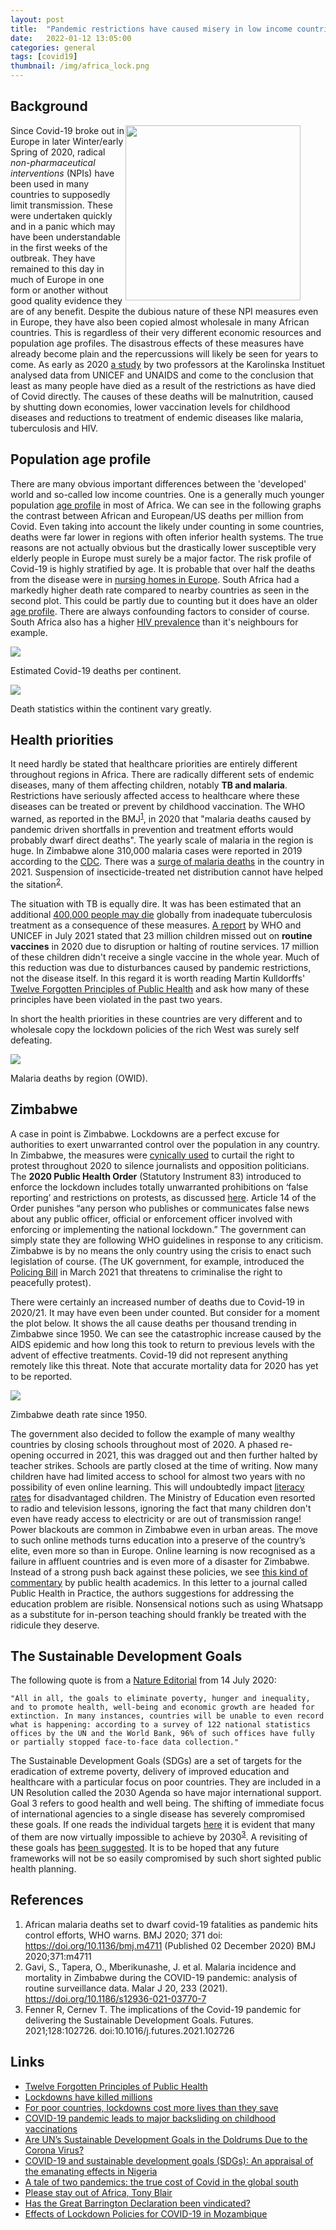 ```yaml
---
layout: post
title:  "Pandemic restrictions have caused misery in low income countries"
date:   2022-01-12 13:05:00
categories: general
tags: [covid19]
thumbnail: /img/africa_lock.png
---
```


## Background

<div style="width: 320px; float:right;">
<img src="/img/africa_lock.png" width="280px">
</div>

Since Covid-19 broke out in Europe in later Winter/early Spring of 2020, radical *non-pharmaceutical interventions* (NPIs) have been used in many countries to supposedly limit transmission. These were undertaken quickly and in a panic which may have been understandable in the first weeks of the outbreak. They have remained to this day in much of Europe in one form or another without good quality evidence they are of any benefit. Despite the dubious nature of these NPI measures even in Europe, they have also been copied almost wholesale in many African countries. This is regardless of their very different economic resources and population age profiles. The disastrous effects of these measures have already become plain and the repercussions will likely be seen for years to come. As early as 2020 [a study](https://sebastianrushworth.com/2021/03/01/lockdowns-have-killed-millions) by two professors at the Karolinska Instituet analysed data from UNICEF and UNAIDS and come to the conclusion that least as many people have died as a result of the restrictions as have died of Covid directly. The causes of these deaths will be malnutrition, caused by shutting down economies, lower vaccination levels for childhood diseases and reductions to treatment of endemic diseases like malaria, tuberculosis and HIV.

## Population age profile

There are many obvious important differences between the 'developed' world and so-called low income countries. One is a generally much younger population [age profile](https://data.worldbank.org/indicator/SP.POP.65UP.TO.ZS?end=2020&locations=EU-ZG-US&name_desc=false&start=1960&view=chart) in most of Africa. We can see in the following graphs the contrast between African and European/US deaths per million from Covid. Even taking into account the likely under counting in some countries, deaths were far lower in regions with often inferior health systems. The true reasons are not actually obvious but the drastically lower susceptible very elderly people in Europe must surely be a major factor. The risk profile of Covid-19 is highly stratified by age. It is probable that over half the deaths from the disease were in [nursing homes in Europe](https://www.euronews.com/2020/04/17/coronavirus-care-homes-could-be-where-over-half-of-europe-s-covid-19-deaths-occur-says-new). South Africa had a markedly higher death rate compared to nearby countries as seen in the second plot. This could be partly due to counting but it does have an older [age profile](https://data.worldbank.org/indicator/SP.POP.65UP.TO.ZS?locations=ZA-ZW-ZM). There are always confounding factors to consider of course. South Africa also has a higher [HIV prevalence](https://data.worldbank.org/indicator/SH.DYN.AIDS.ZS?locations=ZW-ZA-MW-ZM) than it's neighbours for example.

<div class ="image-gallery">
<div class="box">
 <a href="/img/covid_deaths_continents_owid.png"> <img class="scaled" src="/img/covid_deaths_continents_owid.png"></a>
  <p class="caption">Estimated Covid-19 deaths per continent.</p>
 </div>
 <div class="box">
 <a href="/img/covid_deaths_subsaharan_countries.png"> <img class="scaled" src="/img/covid_deaths_subsaharan_countries.png"></a>
 <p class="caption">Death statistics within the continent vary greatly.</p>
 </div>
</div>

## Health priorities

It need hardly be stated that healthcare priorities are entirely different throughout regions in Africa. There are radically different sets of endemic diseases, many of them affecting children, notably **TB and malaria**. Restrictions have seriously affected access to healthcare where these diseases can be treated or prevent by childhood vaccination. The WHO warned, as reported in the BMJ<sup>[1](https://www.bmj.com/content/371/bmj.m4711)</sup>, in 2020 that "malaria deaths caused by pandemic driven shortfalls in prevention and treatment efforts would probably dwarf direct deaths". The yearly scale of malaria in the region is huge. In Zimbabwe alone 310,000 malaria cases were reported in 2019 according to the [CDC](https://www.cdc.gov/globalhealth/countries/zimbabwe/default.htm). There was a [surge of malaria deaths](https://aho.org/news/surge-in-malaria-deaths-in-zimbabwe-cause-for-concern/) in the country in 2021. Suspension of insecticide-treated net distribution cannot have helped the sitation<sup>[2](https://malariajournal.biomedcentral.com/articles/10.1186/s12936-021-03770-7)</sup>.

The situation with TB is equally dire. It was has been estimated that an additional [400,000 people may die](https://www.theguardian.com/world/2020/nov/08/covid-set-to-cause-400000-surge-in-tb-deaths-as-medics-diverted) globally from inadequate tuberculosis treatment as a consequence of these measures. [A report](https://www.unicef.org/press-releases/covid-19-pandemic-leads-major-backsliding-childhood-vaccinations-new-who-unicef-data) by WHO and UNICEF in July 2021 stated that 23 million children missed out on **routine vaccines** in 2020 due to disruption or halting of routine services. 17 million of these children didn't receive a single vaccine in the whole year. Much of this reduction was due to disturbances caused by pandemic restrictions, not the disease itself. In this regard it is worth reading Martin Kulldorffs' [Twelve Forgotten Principles of Public Health](https://rdln.wordpress.com/2021/01/23/twelve-forgotten-principles-of-public-health/) and ask how many of these principles have been violated in the past two years.

In short the health priorities in these countries are very different and to wholesale copy the lockdown policies of the rich West was surely self defeating.

<div class="box">
 <img class="small-scaled" src="/img/malaria-deaths-by-region.png">
  <p class="caption">Malaria deaths by region (OWID).</p>
</div>

## Zimbabwe

A case in point is Zimbabwe. Lockdowns are a perfect excuse for authorities to exert unwarranted control over the population in any country. In Zimbabwe, the measures were [cynically used](https://www.voanews.com/africa/covid-19-pandemic-sparks-rights-abuses-worldwide-hrw-says) to curtail the right to protest throughout 2020 to silence journalists and opposition politicians. The **2020 Public Health Order** (Statutory Instrument 83) introduced to enforce the lockdown includes totally unwarranted prohibitions on ‘false reporting’ and restrictions on protests, as discussed [here](https://www.article19.org/resources/public-health-order-must-not-restrict-freedom-of-expression/). Article 14 of the Order punishes “any person who publishes or communicates false news about any public officer, official or enforcement officer involved with enforcing or implementing the national lockdown.” The government can simply state they are following WHO guidelines in response to any criticism. Zimbabwe is by no means the only country using the crisis to enact such legislation of course. (The UK government, for example, introduced the [Policing Bill](https://www.theguardian.com/law/2022/jan/13/how-will-the-police-and-bill-limit-the-right-to-protest) in March 2021 that threatens to criminalise the right to peacefully protest).

There were certainly an increased number of deaths due to Covid-19 in 2020/21. It may have even been under counted. But consider for a moment the plot below. It shows the all cause deaths per thousand trending in Zimbabwe since 1950. We can see the catastrophic increase caused by the AIDS epidemic and how long this took to return to previous levels with the advent of effective treatments. Covid-19 did not represent anything remotely like this threat. Note that accurate mortality data for 2020 has yet to be reported.

<div class="box">
 <img class="small-scaled" src="/img/zimbabwe_deaths_trend.png">
 <p class="caption">Zimbabwe death rate since 1950.</p>
</div>

The government also decided to follow the example of many wealthy countries by closing schools throughout most of 2020. A phased re-opening occurred in 2021, this was dragged out and then further halted by teacher strikes. Schools are partly closed at the time of writing. Now many children have had limited access to school for almost two years with no possibility of even online learning. This will undoubtedly impact [literacy rates](https://www.aa.com.tr/en/africa/-continuous-lockdowns-to-hit-literacy-rate-in-zimbabwe-/2357594) for disadvantaged children. The Ministry of Education even resorted to radio and television lessons, ignoring the fact that many children don't even have ready access to electricity or are out of transmission range! Power blackouts are common in Zimbabwe even in urban areas. The move to such online methods turns education into a preserve of the country’s elite, even more so than in Europe. Online learning is now recognised as a failure in affluent countries and is even more of a disaster for Zimbabwe. Instead of a strong push back against these policies, we see [this kind of commentary](https://www.sciencedirect.com/science/article/pii/S2666535220300690) by public health academics. In this letter to a journal called Public Health in Practice, the authors suggestions for addressing the education problem are risible. Nonsensical notions such as using Whatsapp as a substitute for in-person teaching should frankly be treated with the ridicule they deserve.

## The Sustainable Development Goals

The following quote is from a [Nature Editorial](https://www.nature.com/articles/d41586-020-02002-3) from  14 July 2020:

```
"All in all, the goals to eliminate poverty, hunger and inequality, and to promote health, well-being and economic growth are headed for extinction. In many instances, countries will be unable to even record what is happening: according to a survey of 122 national statistics offices by the UN and the World Bank, 96% of such offices have fully or partially stopped face-to-face data collection."
```

The Sustainable Development Goals (SDGs) are a set of targets for the eradication of extreme poverty, delivery of improved education and healthcare with a particular focus on poor countries. They are included in a UN Resolution called the 2030 Agenda so have major international support. Goal 3 refers to good health and well being. The shifting of immediate focus of international agencies to a single disease has severely compromised these goals. If one reads the individual targets [here](https://www.who.int/health-topics/sustainable-development-goals#tab=tab_2) it is evident that many of them are now virtually impossible to achieve by 2030<sup>[3](https://www.ncbi.nlm.nih.gov/labs/pmc/articles/PMC8510889/)</sup>. A revisiting of these goals has [been suggested](https://www.nature.com/articles/d41586-020-02002-3). It is to be hoped that any future frameworks will not be so easily compromised by such short sighted public health planning.

## References

1. African malaria deaths set to dwarf covid-19 fatalities as pandemic hits control efforts, WHO warns. BMJ 2020; 371 doi: https://doi.org/10.1136/bmj.m4711 (Published 02 December 2020) BMJ 2020;371:m4711
2. Gavi, S., Tapera, O., Mberikunashe, J. et al. Malaria incidence and mortality in Zimbabwe during the COVID-19 pandemic: analysis of routine surveillance data. Malar J 20, 233 (2021). https://doi.org/10.1186/s12936-021-03770-7
3. Fenner R, Cernev T. The implications of the Covid-19 pandemic for delivering the Sustainable Development Goals. Futures. 2021;128:102726. doi:10.1016/j.futures.2021.102726

## Links

* [Twelve Forgotten Principles of Public Health](https://twitter.com/MartinKulldorff/status/1340352565481975812)
* [Lockdowns have killed millions](https://sebastianrushworth.com/2021/03/01/lockdowns-have-killed-millions/)
* [For poor countries, lockdowns cost more lives than they save](https://www.prospectmagazine.co.uk/world/for-poor-countries-lockdowns-cost-more-lives-than-they-save)
* [COVID-19 pandemic leads to major backsliding on childhood vaccinations](https://www.unicef.org/press-releases/covid-19-pandemic-leads-major-backsliding-childhood-vaccinations-new-who-unicef-data)
* [Are UN’s Sustainable Development Goals in the Doldrums Due to the Corona Virus?](https://www.ipsnews.net/2021/07/uns-sustainable-development-goals-doldrums-due-corona-virus/)
* [COVID-19 and sustainable development goals (SDGs): An appraisal of the emanating effects in Nigeria](https://www.sciencedirect.com/science/article/pii/S2590051X21000125)
* [A tale of two pandemics: the true cost of Covid in the global south](https://www.theguardian.com/world/2021/nov/23/a-tale-of-two-pandemics-the-true-cost-of-covid-in-the-global-south?CMP=Share_AndroidApp_Other)
* [Please stay out of Africa, Tony Blair](https://unherd.com/thepost/please-stay-out-of-africa-tony-blair/)
* [Has the Great Barrington Declaration been vindicated?](https://unherd.com/2022/01/has-the-great-barrington-declaration-been-vindicated/)
* [Effects of Lockdown Policies for COVID-19 in Mozambique](https://collateralglobal.org/article/effects-of-lockdown-policies-for-covid-19-in-mozambique/)
